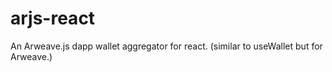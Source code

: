 # arjs-react
An Arweave.js dapp wallet aggregator for react. (similar to useWallet but for Arweave.) 
